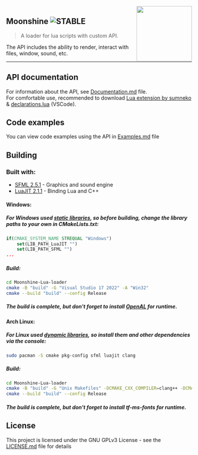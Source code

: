 <img src="resources/icon.ico" align="right" width="150" />

## Moonshine ![STABLE](https://img.shields.io/static/v1?label=stage&message=stable&color=blue)
> A loader for lua scripts with custom API.

The API includes the ability to render, interact with files, window, sound, etc.

---

## API documentation
For information about the API, see [Documentation.md](Documentation.md) file.  
For comfortable use, recommended to download [Lua extension by sumneko](https://marketplace.visualstudio.com/items?itemName=sumneko.lua) & [declarations.lua](declarations.lua) (VSCode).

## Code examples
You can view code examples using the API in [Examples.md](Examples.md) file

## Building
### Built with:
- [SFML 2.5.1](https://www.sfml-dev.org) - Graphics and sound engine
- [LuaJIT 2.1.1](https://luajit.org/luajit.html) - Binding Lua and C++

#### Windows:
##### For Windows used <u>static libraries</u>, so before building, change the library paths to your own in CMakeLists.txt:
```cmake
if(CMAKE_SYSTEM_NAME STREQUAL "Windows")
    set(LIB_PATH_LuaJIT "")
    set(LIB_PATH_SFML "")
...
```
##### Build:
```sh
cd Moonshine-Lua-loader
cmake -B "build" -G "Visual Studio 17 2022" -A "Win32"
cmake --build "build" --config Release
```
##### The build is complete, but don't forget to install [OpenAL](https://openal.org/downloads/oalinst.zip) for runtime.
#### Arch Linux:
##### For Linux used <u>dynamic libraries</u>, so install them and other dependencies via the console:
```sh
sudo pacman -S cmake pkg-config sfml luajit clang
```
##### Build:
```sh
cd Moonshine-Lua-loader
cmake -B "build" -G "Unix Makefiles" -DCMAKE_CXX_COMPILER=clang++ -DCMAKE_C_COMPILER=clang
cmake --build "build" --config Release
```
##### The build is complete, but don't forget to install tf-ms-fonts for runtime.

## License
This project is licensed under the GNU GPLv3 License - see the [LICENSE.md](LICENSE.md) file for details

